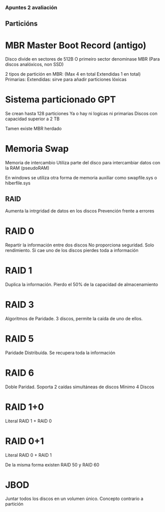 ### Apuntes 2 avaliación

## Particións
# MBR Master Boot Record (antigo)
Disco divide en sectores de 512B
O primeiro sector denominase MBR
(Para discos analóxicos, non SSD)

2 tipos de partición en MBR: (Max 4 en total Extendidas 1 en total) 
Primarias: 
Extendidas: sirve para añadir particiones lóxicas

# Sistema particionado GPT
Se crean hasta 128 particiones
Ya o hay ni logicas ni primarias
Discos con capacidad superior a 2 TB

Tamen existe MBR herdado
# Memoria Swap
Memoria de intercambio
Utiliza parte del disco para intercambiar datos con la RAM
(pseudoRAM)

En windows se utiliza otra forma de memoria auxiliar como swapfile.sys o hiberfile.sys

## RAID
Aumenta la intrgridad de datos en los discos
Prevención frente a errores

# RAID 0
 Repartir la información entre dos discos
 No proporciona seguridad. Solo rendimiento.
 Si cae uno de los discos pierdes toda a información

 # RAID 1
 Duplica la información. Pierdo el 50% de la capacidad de almacenamiento

 # RAID 3
 Algoritmos de Paridade. 3 discos, permite la caída de uno de ellos.

 # RAID 5
 Paridade Distribuída. Se recupera toda la información

 # RAID 6
  Doble Paridad. Soporta 2 caídas simultáneas de discos
  Mínimo 4 Discos

  # RAID 1+0
  Literal RAID 1 + RAID 0

  # RAID 0+1
  Literal RAID 0 + RAID 1

  De la misma forma existen RAID 50 y RAID 60

  # JBOD
  Juntar todos los discos en un volumen único.
  Concepto contrario a partición
